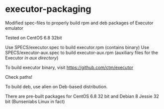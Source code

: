 # executor-packaging
Modified spec-files to properly build rpm and deb packages of Executor emulator

Tested on CentOS 6.8 32bit

Use SPECS/executor.spec to build executor.rpm (contains binary)
Use SPECS/executor-aux.spec to build executor-aux.rpm (auxiliary files for the Executor *in aux directory*)

To build executor binary, visit https://github.com/ctm/executor

Check paths! 

To build deb, use alien on Deb-based distribution.

There are pre-built packages for CentOS 6.8 32 bit and Debian 8 Jessie 32 bit (Bunsenlabs Linux in fact)
